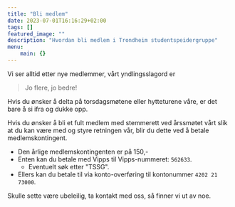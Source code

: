 ```yaml
---
title: "Bli medlem"
date: 2023-07-01T16:16:29+02:00
tags: []
featured_image: ""
description: "Hvordan bli medlem i Trondheim studentspeidergruppe"
menu:
    main: {}
---
```


Vi ser alltid etter nye medlemmer, vårt yndlingsslagord er

> Jo flere, jo bedre!

Hvis du ønsker å delta på torsdagsmøtene eller hytteturene våre, er det bare
å si ifra og dukke opp.

Hvis du ønsker å bli et fult medlem med stemmerett ved årssmøtet vårt slik at
du kan være med og styre retningen vår, blir du dette ved å betale
medlemskontingent.

- Den årlige medlemskontingenten er på 150,-
- Enten kan du betale med Vipps til Vipps-nummeret: `562633`.
  - Eventuelt søk etter "TSSG".
- Ellers kan du betale til via konto-overføring til kontonummer `4202 21 73000`.

Skulle sette være ubeleilig, ta kontakt med oss, så finner vi ut av noe.
